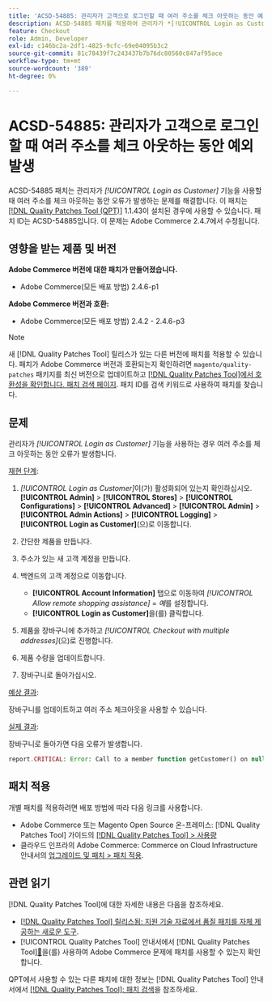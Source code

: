 ```yaml
---
title: 'ACSD-54885: 관리자가 고객으로 로그인할 때 여러 주소를 체크 아웃하는 동안 예외 발생'
description: ACSD-54885 패치를 적용하여 관리자가 *[!UICONTROL Login as Customer]* 기능을 사용할 때 여러 주소를 체크아웃하는 동안 오류가 발생하는 Adobe Commerce 문제를 해결합니다.
feature: Checkout
role: Admin, Developer
exl-id: c146bc2a-2df1-4825-9cfc-69e04095b3c2
source-git-commit: 81c78439f7c243437b7b76dc80560c847af95ace
workflow-type: tm+mt
source-wordcount: '389'
ht-degree: 0%

---
```


# ACSD-54885: 관리자가 고객으로 로그인할 때 여러 주소를 체크 아웃하는 동안 예외 발생

ACSD-54885 패치는 관리자가 *[!UICONTROL Login as Customer]* 기능을 사용할 때 여러 주소를 체크 아웃하는 동안 오류가 발생하는 문제를 해결합니다. 이 패치는 [[!DNL Quality Patches Tool (QPT)]](https://experienceleague.adobe.com/en/docs/commerce-knowledge-base/kb/announcements/commerce-announcements/magento-quality-patches-released-new-tool-to-self-serve-quality-patches) 1.1.43이 설치된 경우에 사용할 수 있습니다. 패치 ID는 ACSD-54885입니다. 이 문제는 Adobe Commerce 2.4.7에서 수정됩니다.

## 영향을 받는 제품 및 버전

**Adobe Commerce 버전에 대한 패치가 만들어졌습니다.**

* Adobe Commerce(모든 배포 방법) 2.4.6-p1

**Adobe Commerce 버전과 호환:**

* Adobe Commerce(모든 배포 방법) 2.4.2 - 2.4.6-p3

>[!NOTE]
>
>새 [!DNL Quality Patches Tool] 릴리스가 있는 다른 버전에 패치를 적용할 수 있습니다. 패치가 Adobe Commerce 버전과 호환되는지 확인하려면 `magento/quality-patches` 패키지를 최신 버전으로 업데이트하고 [[!DNL Quality Patches Tool]에서 호환성을 확인합니다. 패치 검색 페이지](https://experienceleague.adobe.com/tools/commerce-quality-patches/index.html). 패치 ID를 검색 키워드로 사용하여 패치를 찾습니다.

## 문제

관리자가 *[!UICONTROL Login as Customer]* 기능을 사용하는 경우 여러 주소를 체크 아웃하는 동안 오류가 발생합니다.

<u>재현 단계</u>:

1. *[!UICONTROL Login as Customer]*&#x200B;이(가) 활성화되어 있는지 확인하십시오. **[!UICONTROL Admin]** > **[!UICONTROL Stores]** > **[!UICONTROL Configurations]** > **[!UICONTROL Advanced]** > **[!UICONTROL Admin]** > **[!UICONTROL Admin Actions]** > **[!UICONTROL Logging]** > **[!UICONTROL Login as Customer]**(으)로 이동합니다.
1. 간단한 제품을 만듭니다.
1. 주소가 있는 새 고객 계정을 만듭니다.
1. 백엔드의 고객 계정으로 이동합니다.

   * **[!UICONTROL Account Information]** 탭으로 이동하여 *[!UICONTROL Allow remote shopping assistance]* = *예*&#x200B;를 설정합니다.
   * **[!UICONTROL Login as Customer]**&#x200B;을(를) 클릭합니다.

1. 제품을 장바구니에 추가하고 *[!UICONTROL Checkout with multiple addresses]*(으)로 진행합니다.
1. 제품 수량을 업데이트합니다.
1. 장바구니로 돌아가십시오.

<u>예상 결과</u>:

장바구니를 업데이트하고 여러 주소 체크아웃을 사용할 수 있습니다.

<u>실제 결과</u>:

장바구니로 돌아가면 다음 오류가 발생합니다.

```PHP
report.CRITICAL: Error: Call to a member function getCustomer() on null in magento2ee/app/code/Magento/LoginAsCustomerLogging/Observer/LogUpdateQtyObserver.php:88
```

## 패치 적용

개별 패치를 적용하려면 배포 방법에 따라 다음 링크를 사용합니다.

* Adobe Commerce 또는 Magento Open Source 온-프레미스: [!DNL Quality Patches Tool] 가이드의 [[!DNL Quality Patches Tool] > 사용량](/help/tools/quality-patches-tool/usage.md)
* 클라우드 인프라의 Adobe Commerce: Commerce on Cloud Infrastructure 안내서의 [업그레이드 및 패치 > 패치 적용](https://experienceleague.adobe.com/docs/commerce-cloud-service/user-guide/develop/upgrade/apply-patches.html).

## 관련 읽기

[!DNL Quality Patches Tool]에 대한 자세한 내용은 다음을 참조하세요.

* [[!DNL Quality Patches Tool] 릴리스됨: 지원 기술 자료에서 품질 패치를 자체 제공하는 새로운 도구](https://experienceleague.adobe.com/en/docs/commerce-knowledge-base/kb/announcements/commerce-announcements/magento-quality-patches-released-new-tool-to-self-serve-quality-patches).
* [!UICONTROL Quality Patches Tool] 안내서에서  [!DNL Quality Patches Tool][&#128279;](/help/tools/quality-patches-tool/patches-available-in-qpt/check-patch-for-magento-issue-with-magento-quality-patches.md)을(를) 사용하여 Adobe Commerce 문제에 패치를 사용할 수 있는지 확인합니다.


QPT에서 사용할 수 있는 다른 패치에 대한 정보는 [!DNL Quality Patches Tool] 안내서에서 [[!DNL Quality Patches Tool]: 패치 검색](https://experienceleague.adobe.com/tools/commerce-quality-patches/index.html)을 참조하세요.
